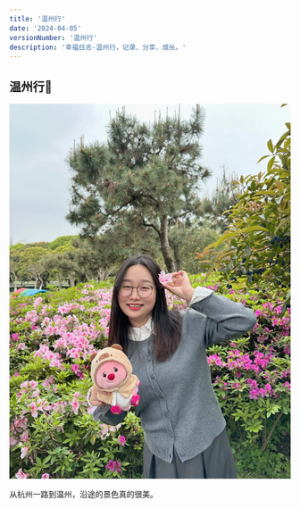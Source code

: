 ```yaml
---
title: '温州行'
date: '2024-04-05'
versionNumber: '温州行'
description: '幸福日志-温州行，记录、分享、成长。'
---
```


## 温州行📍

![IMG_1](../../assets/IMG_10.webp)

从杭州一路到温州，沿途的景色真的很美。
